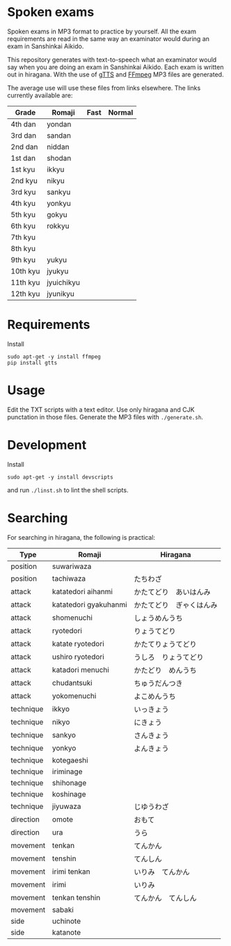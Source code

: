 # Spoken exams

Spoken exams in MP3 format to practice by yourself. All the exam requirements are read in the same way an examinator would during an exam in Sanshinkai Aikido.

This repository generates with text-to-speech what an examinator would say when you are doing an exam in Sanshinkai Aikido. Each exam is written out in hiragana. With the use of [gTTS](https://pypi.org/project/gTTS/) and [FFmpeg](https://ffmpeg.org/) MP3 files are generated.

The average use will use these files from links elsewhere. The links currently available are:

| Grade    | Romaji | Fast | Normal |
|----------|--------|------|--------|
| 4th dan  | yondan |
| 3rd dan  | sandan | 
| 2nd dan  | niddan |
| 1st dan  | shodan |
| 1st kyu  | ikkyu  |
| 2nd kyu  | nikyu  |
| 3rd kyu  | sankyu |
| 4th kyu  | yonkyu |
| 5th kyu  | gokyu  |
| 6th kyu  | rokkyu |
| 7th kyu  | 
| 8th kyu  | 
| 9th kyu  | yukyu
| 10th kyu | jyukyu
| 11th kyu | jyuichikyu
| 12th kyu | jyunikyu

# Requirements

Install

    sudo apt-get -y install ffmpeg
    pip install gtts

# Usage

Edit the TXT scripts with a text editor. Use only hiragana and CJK punctation in those files. Generate the MP3 files with `./generate.sh`.

# Development

Install

    sudo apt-get -y install devscripts

and run `./linst.sh` to lint the shell scripts.

# Searching

For searching in hiragana, the following is practical:

| Type      | Romaji                | Hiragana |
|-----------|-----------------------|---|
| position  | suwariwaza            |  |
| position  | tachiwaza             | たちわざ |
| attack    | katatedori aihanmi    | かたてどり　あいはんみ |
| attack    | katatedori gyakuhanmi | かたてどり　ぎゃくはんみ |
| attack    | shomenuchi            | しょうめんうち |
| attack    | ryotedori             | りょうてどり |
| attack    | katate ryotedori      | かたてりょうてどり |
| attack    | ushiro ryotedori      | うしろ　りょうてどり |
| attack    | katadori menuchi      | かたどり　めんうち |
| attack    | chudantsuki           | ちゅうだんつき |
| attack    | yokomenuchi           | よこめんうち |
| technique | ikkyo                 | いっきょう |
| technique | nikyo                 | にきょう |
| technique | sankyo                | さんきょう |
| technique | yonkyo                | よんきょう |
| technique | kotegaeshi |  |
| technique | iriminage |  |
| technique | shihonage |  |
| technique | koshinage |  |
| technique | jiyuwaza | じゆうわざ |
| direction | omote          | おもて |
| direction | ura            | うら |
| movement  | tenkan         | てんかん |
| movement  | tenshin        | てんしん |
| movement  | irimi tenkan   | いりみ　てんかん |
| movement  | irimi          | いりみ |
| movement  | tenkan tenshin | てんかん　てんしん |
| movement  | sabaki |  |
| side      | uchinote |  |
| side      | katanote |  |

